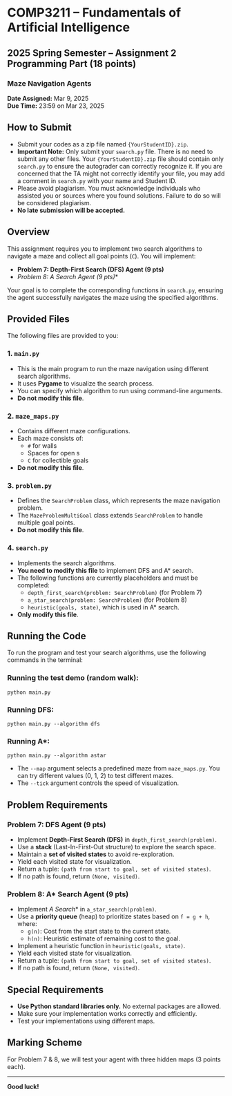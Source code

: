 # COMP3211 – Fundamentals of Artificial Intelligence
## 2025 Spring Semester – Assignment 2 Programming Part (18 points)
### Maze Navigation Agents

**Date Assigned:** Mar 9, 2025  
**Due Time:** 23:59 on Mar 23, 2025  

## How to Submit
- Submit your codes as a zip file named `{YourStudentID}.zip`.
- **Important Note:** Only submit your `search.py` file. There is no need to submit any other files. Your `{YourStudentID}.zip` file should contain only `search.py` to ensure the autograder can correctly recognize it. If you are concerned that the TA might not correctly identify your file, you may add a comment in `search.py` with your name and Student ID.
- Please avoid plagiarism. You must acknowledge individuals who assisted you or sources where you found solutions. Failure to do so will be considered plagiarism.
- **No late submission will be accepted.**

## Overview
This assignment requires you to implement two search algorithms to navigate a maze and collect all goal points (`C`). You will implement:

- **Problem 7: Depth-First Search (DFS) Agent (9 pts)**
- **Problem 8: A* Search Agent (9 pts)**

Your goal is to complete the corresponding functions in `search.py`, ensuring the agent successfully navigates the maze using the specified algorithms.

## Provided Files
The following files are provided to you:

### 1. `main.py`
- This is the main program to run the maze navigation using different search algorithms.
- It uses **Pygame** to visualize the search process.
- You can specify which algorithm to run using command-line arguments.
- **Do not modify this file**.

### 2. `maze_maps.py`
- Contains different maze configurations.
- Each maze consists of:
  - `#` for walls
  - Spaces for open s
  - `C` for collectible goals
- **Do not modify this file**.

### 3. `problem.py`
- Defines the `SearchProblem` class, which represents the maze navigation problem.
- The `MazeProblemMultiGoal` class extends `SearchProblem` to handle multiple goal points.
- **Do not modify this file**.

### 4. `search.py`
- Implements the search algorithms.
- **You need to modify this file** to implement DFS and A* search.
- The following functions are currently placeholders and must be completed:
  - `depth_first_search(problem: SearchProblem)` (for Problem 7)
  - `a_star_search(problem: SearchProblem)` (for Problem 8)
  - `heuristic(goals, state)`, which is used in A* search.
- **Only modify this file**.

## Running the Code
To run the program and test your search algorithms, use the following commands in the terminal:

### Running the test demo (random walk):
```
python main.py
```

### Running DFS:
```
python main.py --algorithm dfs
```

### Running A*:
```
python main.py --algorithm astar
```

- The `--map` argument selects a predefined maze from `maze_maps.py`. You can try different values (0, 1, 2) to test different mazes.
- The `--tick` argument controls the speed of visualization.

## Problem Requirements
### Problem 7: DFS Agent (9 pts)
- Implement **Depth-First Search (DFS)** in `depth_first_search(problem)`.
- Use a **stack** (Last-In-First-Out structure) to explore the search space.
- Maintain a **set of visited states** to avoid re-exploration.
- Yield each visited state for visualization.
- Return a tuple: `(path from start to goal, set of visited states)`.
- If no path is found, return `(None, visited)`.

### Problem 8: A* Search Agent (9 pts)
- Implement **A* Search** in `a_star_search(problem)`.
- Use a **priority queue** (heap) to prioritize states based on `f = g + h`, where:
  - `g(n)`: Cost from the start state to the current state.
  - `h(n)`: Heuristic estimate of remaining cost to the goal.
- Implement a heuristic function in `heuristic(goals, state)`.
- Yield each visited state for visualization.
- Return a tuple: `(path from start to goal, set of visited states)`.
- If no path is found, return `(None, visited)`.

## Special Requirements
- **Use Python standard libraries only.** No external packages are allowed.
- Make sure your implementation works correctly and efficiently.
- Test your implementations using different maps.

## Marking Scheme
For Problem 7 & 8, we will test your agent with three hidden maps (3 points each).

---

**Good luck!**

